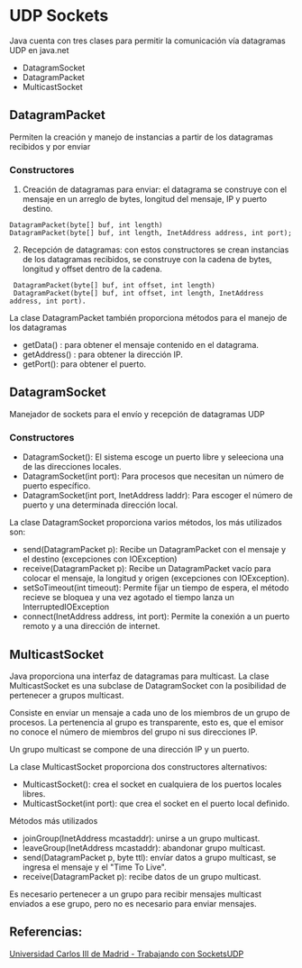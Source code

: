 # UDP Sockets

Java cuenta con tres clases para permitir la comunicación vía datagramas UDP en java.net
- DatagramSocket
- DatagramPacket
- MulticastSocket

## DatagramPacket
Permiten la creación y manejo de instancias a partir de los datagramas recibidos y por enviar
### Constructores
1. Creación de datagramas para enviar: el datagrama se construye con el mensaje en un arreglo de bytes, longitud del mensaje, IP y puerto destino.
```
DatagramPacket(byte[] buf, int length)
DatagramPacket(byte[] buf, int length, InetAddress address, int port);
```
2. Recepción de datagramas: con estos constructores se crean instancias de los datagramas recibidos, se construye con la cadena de bytes, longitud y offset dentro de la cadena.
```
 DatagramPacket(byte[] buf, int offset, int length)
 DatagramPacket(byte[] buf, int offset, int length, InetAddress address, int port).
```

La clase DatagramPacket también proporciona métodos para el manejo de los datagramas
- getData() : para obtener el mensaje contenido en el datagrama.
- getAddress() : para obtener la dirección IP.
- getPort(): para obtener el puerto.

## DatagramSocket
Manejador de sockets para el envío y recepción de datagramas UDP
### Constructores
- DatagramSocket(): El sistema escoge un puerto libre y seleeciona una de las direcciones locales.
- DatagramSocket(int port): Para procesos que necesitan un número de puerto específico.
- DatagramSocket(int port, InetAddress laddr): Para escoger el número de puerto y una determinada dirección local.

La clase DatagramSocket proporciona varios métodos, los más utilizados son:

- send(DatagramPacket p): Recibe un DatagramPacket con el mensaje y el destino (excepciones con IOException)
- receive(DatagramPacket p): Recibe un DatagramPacket vacío para colocar el mensaje, la longitud y origen (excepciones con IOException).
- setSoTimeout(int timeout): Permite fijar un tiempo de espera, el método recieve se bloquea y una vez agotado el tiempo lanza un InterruptedIOException
- connect(InetAddress address, int port): Permite la conexión a un puerto remoto y a una dirección de internet.

## MulticastSocket
Java proporciona una interfaz de datagramas para multicast. La clase MulticastSocket es una subclase de DatagramSocket con la posibilidad de pertenecer a grupos multicast.

Consiste en enviar un mensaje a cada uno de los miembros de un grupo de procesos. La pertenencia al grupo es transparente, esto es, que el emisor no conoce el número de miembros del grupo ni sus direcciones IP.

Un grupo multicast se compone de una dirección IP y un puerto.

La clase MulticastSocket proporciona dos constructores alternativos:
- MulticastSocket(): crea el socket en cualquiera de los puertos locales libres.
- MulticastSocket(int port): que crea el socket en el puerto local definido.

Métodos más utilizados
- joinGroup(InetAddress mcastaddr): unirse a un grupo multicast.
- leaveGroup(InetAddress mcastaddr): abandonar grupo multicast.
- send(DatagramPacket p, byte ttl): envíar datos a grupo multicast, se ingresa el mensaje y el "Time To Live".
- receive(DatagramPacket p): recibe datos de un grupo multicast.

Es necesario pertenecer a un grupo para recibir mensajes multicast enviados a ese grupo, pero no es necesario para enviar mensajes.

## Referencias:
[Universidad Carlos III de Madrid - Trabajando con SocketsUDP](http://www.it.uc3m.es/celeste/docencia/cr/2003/PracticaSocketsUDP/)